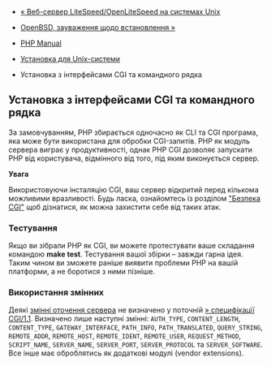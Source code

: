 - [« Веб-сервер LiteSpeed/OpenLiteSpeed на системах
Unix](install.unix.litespeed.md)
- [OpenBSD, зауваження щодо встановлення »](install.unix.openbsd.md)

- [PHP Manual](index.md)
- [Установка для Unix-системи](install.unix.md)
- Установка з інтерфейсами CGI та командного рядка

## Установка з інтерфейсами CGI та командного рядка

За замовчуванням, PHP збирається одночасно як CLI та CGI програма,
яка може бути використана для обробки CGI-запитів. PHP як
модуль сервера виграє у продуктивності, однак PHP CGI дозволяє
запускати PHP від користувача, відмінного від того, під яким
виконується сервер.

**Увага**

Використовуючи інсталяцію CGI, ваш сервер відкритий перед кількома можливими
вразливості. Будь ласка, ознайомтесь із розділом ["Безпека
CGI"](security.cgi-bin.md) щоб дізнатися, як можна захистити себе від
таких атак.

### Тестування

Якщо ви зібрали PHP як CGI, ви можете протестувати ваше складання
командою **make test**. Тестування вашої збірки – завжди гарна ідея.
Таким чином ви зможете раніше виявити проблеми PHP на вашій
платформи, а не боротися з ними пізніше.

### Використання змінних

Деякі [змінні оточення сервера](reserved.variables.server.md)
не визначено у поточній [» специфікації
CGI/1.1](http://www.faqs.org/rfcs/rfc3875). Визначено лише наступні
змінні: `AUTH_TYPE`, `CONTENT_LENGTH`, `CONTENT_TYPE`,
`GATEWAY_INTERFACE`, `PATH_INFO`, `PATH_TRANSLATED`, `QUERY_STRING`,
`REMOTE_ADDR`, `REMOTE_HOST`, `REMOTE_IDENT`, `REMOTE_USER`,
`REQUEST_METHOD`, `SCRIPT_NAME`, `SERVER_NAME`, `SERVER_PORT`,
`SERVER_PROTOCOL` та `SERVER_SOFTWARE`. Все інше має
оброблятись як додаткові модулі (vendor extensions).
